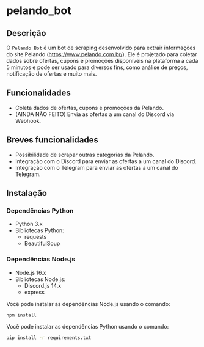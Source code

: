 # pelando_bot

## Descrição
O `Pelando Bot` é um bot de scraping desenvolvido para extrair informações do site Pelando (https://www.pelando.com.br/). Ele é projetado para coletar dados sobre ofertas, cupons e promoções disponíveis na plataforma a cada 5 minutos e pode ser usado para diversos fins, como análise de preços, notificação de ofertas e muito mais.

## Funcionalidades
- Coleta dados de ofertas, cupons e promoções da Pelando.
- (AINDA NÃO FEITO) Envia as ofertas a um canal do Discord via Webhook.

## Breves funcionalidades
- Possibilidade de scrapar outras categorias da Pelando.
- Integração com o Discord para enviar as ofertas a um canal do Discord.
- Integração com o Telegram para enviar as ofertas a um canal do Telegram.

## Instalação

### Dependências Python
- Python 3.x
- Bibliotecas Python:
  - requests
  - BeautifulSoup

### Dependências Node.js
- Node.js 16.x
- Bibliotecas Node.js:
  - Discord.js 14.x
  - express

Você pode instalar as dependências Node.js usando o comando:
```bash
npm install
```
Você pode instalar as dependências Python usando o comando:
```bash
pip install -r requirements.txt
